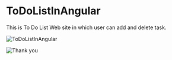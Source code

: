# ToDoListInAngular
 This is To Do List Web site in which user can add and delete task.
 
![ToDoListInAngular](https://img.shields.io/badge/ToDoListInAngular-No%20Pull%20Requests%20will%20be%20accepted-red)


![Thank you](https://img.shields.io/badge/Arnold%20Vaz-Thank%20you%20for%20visiting%20this%20open%20source%20project%20repository-red)
